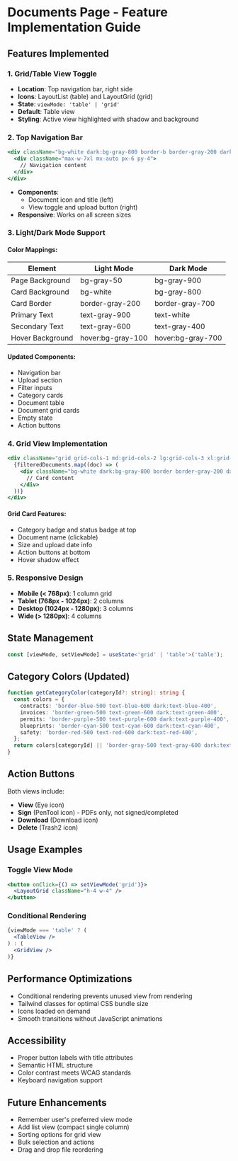 # Documents Page - Feature Implementation Guide

## Features Implemented

### 1. Grid/Table View Toggle
- **Location**: Top navigation bar, right side
- **Icons**: LayoutList (table) and LayoutGrid (grid)
- **State**: `viewMode: 'table' | 'grid'`
- **Default**: Table view
- **Styling**: Active view highlighted with shadow and background

### 2. Top Navigation Bar
```jsx
<div className="bg-white dark:bg-gray-800 border-b border-gray-200 dark:border-gray-700">
  <div className="max-w-7xl mx-auto px-6 py-4">
    // Navigation content
  </div>
</div>
```
- **Components**: 
  - Document icon and title (left)
  - View toggle and upload button (right)
- **Responsive**: Works on all screen sizes

### 3. Light/Dark Mode Support

#### Color Mappings:
| Element | Light Mode | Dark Mode |
|---------|------------|-----------|
| Page Background | bg-gray-50 | bg-gray-900 |
| Card Background | bg-white | bg-gray-800 |
| Card Border | border-gray-200 | border-gray-700 |
| Primary Text | text-gray-900 | text-white |
| Secondary Text | text-gray-600 | text-gray-400 |
| Hover Background | hover:bg-gray-100 | hover:bg-gray-700 |

#### Updated Components:
- Navigation bar
- Upload section
- Filter inputs
- Category cards
- Document table
- Document grid cards
- Empty state
- Action buttons

### 4. Grid View Implementation
```jsx
<div className="grid grid-cols-1 md:grid-cols-2 lg:grid-cols-3 xl:grid-cols-4 gap-4">
  {filteredDocuments.map((doc) => (
    <div className="bg-white dark:bg-gray-800 border border-gray-200 dark:border-gray-700 rounded-lg p-4">
      // Card content
    </div>
  ))}
</div>
```

#### Grid Card Features:
- Category badge and status badge at top
- Document name (clickable)
- Size and upload date info
- Action buttons at bottom
- Hover shadow effect

### 5. Responsive Design
- **Mobile (< 768px)**: 1 column grid
- **Tablet (768px - 1024px)**: 2 columns
- **Desktop (1024px - 1280px)**: 3 columns
- **Wide (> 1280px)**: 4 columns

## State Management
```typescript
const [viewMode, setViewMode] = useState<'grid' | 'table'>('table');
```

## Category Colors (Updated)
```typescript
function getCategoryColor(categoryId?: string): string {
  const colors = {
    contracts: 'border-blue-500 text-blue-600 dark:text-blue-400',
    invoices: 'border-green-500 text-green-600 dark:text-green-400',
    permits: 'border-purple-500 text-purple-600 dark:text-purple-400',
    blueprints: 'border-cyan-500 text-cyan-600 dark:text-cyan-400',
    safety: 'border-red-500 text-red-600 dark:text-red-400',
  };
  return colors[categoryId] || 'border-gray-500 text-gray-600 dark:text-gray-400';
}
```

## Action Buttons
Both views include:
- **View** (Eye icon)
- **Sign** (PenTool icon) - PDFs only, not signed/completed
- **Download** (Download icon)
- **Delete** (Trash2 icon)

## Usage Examples

### Toggle View Mode
```jsx
<button onClick={() => setViewMode('grid')}>
  <LayoutGrid className="h-4 w-4" />
</button>
```

### Conditional Rendering
```jsx
{viewMode === 'table' ? (
  <TableView />
) : (
  <GridView />
)}
```

## Performance Optimizations
- Conditional rendering prevents unused view from rendering
- Tailwind classes for optimal CSS bundle size
- Icons loaded on demand
- Smooth transitions without JavaScript animations

## Accessibility
- Proper button labels with title attributes
- Semantic HTML structure
- Color contrast meets WCAG standards
- Keyboard navigation support

## Future Enhancements
- Remember user's preferred view mode
- Add list view (compact single column)
- Sorting options for grid view
- Bulk selection and actions
- Drag and drop file reordering
